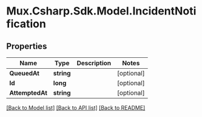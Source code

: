 # Mux.Csharp.Sdk.Model.IncidentNotification

## Properties

Name | Type | Description | Notes
------------ | ------------- | ------------- | -------------
**QueuedAt** | **string** |  | [optional] 
**Id** | **long** |  | [optional] 
**AttemptedAt** | **string** |  | [optional] 

[[Back to Model list]](../README.md#documentation-for-models) [[Back to API list]](../README.md#documentation-for-api-endpoints) [[Back to README]](../README.md)


